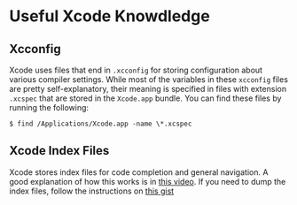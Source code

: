Useful Xcode Knowdledge
=======================

Xcconfig
--------

Xcode uses files that end in `.xcconfig` for storing configuration about various compiler settings.
While most of the variables in these `xcconfig` files are pretty self-explanatory, their meaning is 
specified in files with extension `.xcspec` that are stored in the `Xcode.app` bundle. You can find
these files by running the following:

```
$ find /Applications/Xcode.app -name \*.xcspec
```

Xcode Index Files
-----------------

Xcode stores index files for code completion and general navigation. A good explanation of how this works
is in [this video](https://www.youtube.com/watch?v=jGJhnIT-D2M). If you need to dump the index files, 
follow the instructions on [this gist](https://www.youtube.com/watch?v=jGJhnIT-D2M)
